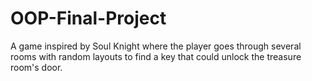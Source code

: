 # OOP-Final-Project
A game inspired by Soul Knight where the player goes through several rooms with random layouts to find a key that could unlock the treasure room's door.
